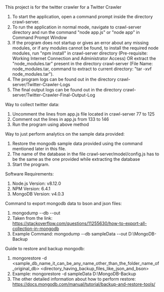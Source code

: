 This project is for the twitter crawler for a Twitter Crawler

1. To start the application, open a command prompt inside the directory crawl-server.
2. To run the application in normal mode, navigate to crawl-server directory and run the command "node app.js" or "node app" in Command Prompt Window
3. If the program does not startup or gives an error about any missing modules, or if any modules cannot be found, to install the required node modules, run "npm install" in crawl-server directory (Pre-requisite: Working Internet Connection and Administrator Access) OR extract the "node_modules.tar" present in the directory crawl-server (File Name: node_modules.tar, command to extract to current directory: "tar -xvf node_modules.tar"). 
4. The program logs can be found out in the directory crawl-server/Twitter-Crawler-Logs
5. The final output logs can be found out in the directory crawl-server/Twitter-Crawler-Final-Output-Log

Way to collect twitter data:
1. Uncomment the lines from app.js file located in crawl-server 77 to 125
2. Comment out the lines in app.js from 133 to 146
3. Run the program using above method

Way to just perform analytics on the sample data provided:
1. Restore the mongodb sample data provided using the command mentioned later in this file.
2. The name of the database in the file crawl-server/model/config.js has to be the same as the one provided while extracting the database
2. Start the program.

Software Requirements:
1. Node.js Version: v8.12.0
2. NPM Version: 6.4.1
3. MongoDB Version: v4.0.3

Command to export mongodb data to bson and json files:
1. mongodump --db <db name> --out <path to backup>
2. Taken from the link: https://stackoverflow.com/questions/11255630/how-to-export-all-collection-in-mongodb
3. Example Command: mongodump --db sampleData --out D:\MongoDB-Backup

Guide to restore and backup mongodb:
1. mongorestore -d <sample_db_name_it_can_be_any_name_other_than_the_folder_name_of_original_db> <directory_having_backup_files_like_json_and_bson>
2. Example: mongorestore -d sampleData D:\MongoDB-Backup
3. The other detailed information about how to perform restore: https://docs.mongodb.com/manual/tutorial/backup-and-restore-tools/